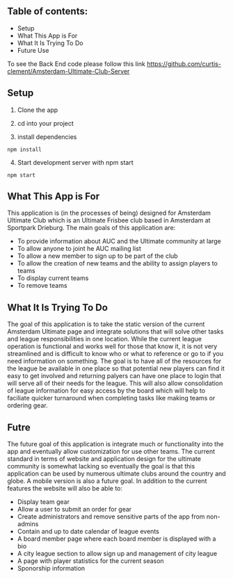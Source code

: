 ## Table of contents:

- Setup
- What This App is For
- What It Is Trying To Do
- Future Use

To see the Back End code please follow this link
https://github.com/curtis-clement/Amsterdam-Ultimate-Club-Server

## Setup

1. Clone the app

2. cd into your project

3. install dependencies

```
npm install
```

4. Start development server with npm start

```
npm start
```

## What This App is For
This application is (in the processes of being) designed for Amsterdam Ultimate Club which is an Ultimate Frisbee club based in Amsterdam at Sportpark Drieburg. The main goals of this application are:
  - To provide information about AUC and the Ultimate community at large
  - To allow anyone to joint he AUC mailing list
  - To allow a new member to sign up to be part of the club
  - To allow the creation of new teams and the ability to assign players to teams
  - To display current teams
  - To remove teams

## What It Is Trying To Do

The goal of this application is to take the static version of the current Amsterdam Ultimate page and integrate solutions that will solve other tasks and league responsibilities in one location. While the current league operation is functional and works well for those that know it, it is not very streamlined and is difficult to know who or what to reference or go to if you need information on something. The goal is to have all of the resources for the league be available in one place so that potential new players can find it easy to get involved and returning palyers can have one place to login that will serve all of their needs for the league. This will also allow consolidation of league information for easy access by the board which will help to faciliate quicker turnaround when completing tasks like making teams or ordering gear.

## Futre 
The future goal of this application is integrate much or functionality into the app and eventually allow customization for use other teams. The current standard in terms of website and application design for the ultimate community is somewhat lacking so eventually the goal is that this application can be used by numerous ultimate clubs around the country and globe. A mobile version is also a future goal. In addition to the current features the website will also be able to:
  - Display team gear
  - Allow a user to submit an order for gear
  - Create administrators and remove sensitive parts of the app from non-admins
  - Contain and up to date calendar of league events
  - A board member page where each board member is displayed with a bio
  - A city league section to allow sign up and management of city league
  - A page with player statistics for the current season
  - Sponorship information
  
